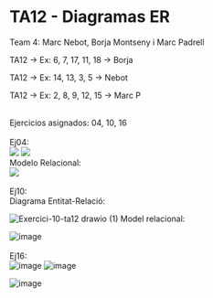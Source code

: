 # TA12 - Diagramas ER
Team 4: Marc Nebot, Borja Montseny i Marc Padrell

TA12 -> Ex: 6, 7, 17, 11, 18 -> Borja 

TA12 -> Ex: 14, 13, 3, 5 -> Nebot 

TA12 -> Ex: 2, 8, 9, 12, 15 -> Marc P

<br>
Ejercicios asignados: 04, 10, 16 <br>
<br>
Ej04: <br>
<img src="https://cdn.discordapp.com/attachments/959500501957877760/966295185266991134/unknown.png">
<img src="https://cdn.discordapp.com/attachments/959500501957877760/966641394435391568/unknown.png">
<br>
Modelo Relacional: <br>
<img src="https://cdn.discordapp.com/attachments/959500501957877760/966636834782347274/unknown.png">
<br><br>
Ej10: <br>
Diagrama Entitat-Relació:

![Exercici-10-ta12 drawio (1)](https://user-images.githubusercontent.com/79224406/164423783-ce10b2a3-93f5-4661-99df-ebb0c1b22a3d.png)
Model relacional: <br>

![image](https://user-images.githubusercontent.com/79224406/164423346-d632586e-b2cd-4486-b6ce-0ade096c0c06.png)
<br><br>
Ej16: <br>
![image](https://user-images.githubusercontent.com/103039613/164343445-79358ed2-0add-4427-a67e-f03d2309e3f0.png)
![image](https://user-images.githubusercontent.com/103039613/164432849-e4cd3f12-692b-4b03-bf63-3e58cf8b4e9c.png)

![image](https://user-images.githubusercontent.com/103039613/164432954-76efa8e5-d687-4575-a4ea-7cbb67426158.png)
